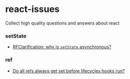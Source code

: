 # react-issues
Collect high quality questions and answers about react
### setState
+ [RFClarification: why is `setState` asynchronous?](https://github.com/facebook/react/issues/11527)
### ref
+ [Do all refs always get set before lifecycles hooks run?](https://stackoverflow.com/questions/44074747/componentdidmount-called-before-ref-callback/50019873#50019873)
